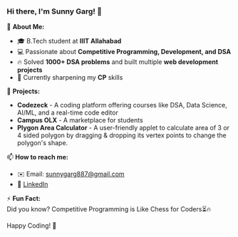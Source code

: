 

<!--
**gargpb31/gargpb31** is a ✨ _special_ ✨ repository because its `README.md` (this file) appears on your GitHub profile.

Here are some ideas to get you started:

- 🔭 I’m currently working on ...
- 🌱 I’m currently learning ...
- 👯 I’m looking to collaborate on ...
- 🤔 I’m looking for help with ...
- 💬 Ask me about ...
- 📫 How to reach me: ...
- 😄 Pronouns: ...
- ⚡ Fun fact: ...
-->
### Hi there, I'm Sunny Garg! 👋  

🚀 **About Me:**  
- 🎓 B.Tech student at **IIIT Allahabad**  
- 💻 Passionate about **Competitive Programming, Development, and DSA**  
- 🔥 Solved **1000+ DSA problems** and built multiple **web development projects**  
- 🌱 Currently sharpening my **CP** skills  

📌 **Projects:**  
- **Codezeck** - A coding platform offering courses like DSA, Data Science, AI/ML, and a real-time code editor  
- **Campus OLX** - A marketplace for students  
- **Plygon Area Calculator** - A user-friendly applet to calculate area of 3 or 4 sided polygon by dragging & dropping its vertex points to change the polygon's shape. 

📫 **How to reach me:**  
- ✉️ Email: sunnygarg887@gmail.com  
- 🔗 [LinkedIn](https://www.linkedin.com/in/gargpb31/)  

⚡ **Fun Fact:**  
Did you know? Competitive Programming is Like Chess for Coders⏳🔥  

Happy Coding! 🚀  
